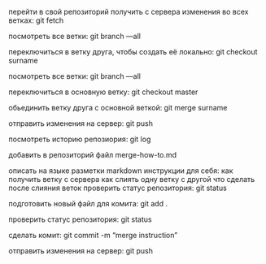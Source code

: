 перейти в свой репозиторий
получить с сервера изменения во всех ветках: git fetch

посмотреть все ветки: git branch —all

переключиться в ветку друга, чтобы создать её локально: git checkout surname

посмотреть все ветки: git branch —all

переключиться в основную ветку: git checkout master

обьединить ветку друга с основной веткой: git merge surname

отправить изменения на сервер: git push

посмотреть историю репозиория: git log

добавить в репозиторий файл merge-how-to.md

описать на языке разметки markdown инструкции для себя:
как получить ветку с сервера
как слиять одну ветку с другой
что сделать после слияния веток
проверить статус репозитория: git status

подготовить новый файл для комита: git add .

проверить статус репозитория: git status

сделать комит: git commit -m “merge instruction”

отправить изменения на сервер: git push



